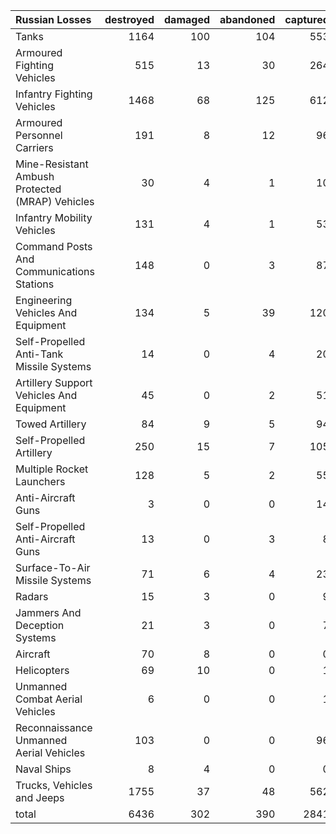 | Russian Losses                                   |   destroyed |   damaged |   abandoned |   captured |   total |
|:-------------------------------------------------|------------:|----------:|------------:|-----------:|--------:|
| Tanks                                            |        1164 |       100 |         104 |        553 |    1921 |
| Armoured Fighting Vehicles                       |         515 |        13 |          30 |        264 |     822 |
| Infantry Fighting Vehicles                       |        1468 |        68 |         125 |        612 |    2273 |
| Armoured Personnel Carriers                      |         191 |         8 |          12 |         96 |     307 |
| Mine-Resistant Ambush Protected  (MRAP) Vehicles |          30 |         4 |           1 |         10 |      45 |
| Infantry Mobility Vehicles                       |         131 |         4 |           1 |         53 |     189 |
| Command Posts And Communications Stations        |         148 |         0 |           3 |         87 |     238 |
| Engineering Vehicles And Equipment               |         134 |         5 |          39 |        120 |     298 |
| Self-Propelled Anti-Tank Missile Systems         |          14 |         0 |           4 |         20 |      38 |
| Artillery Support Vehicles And Equipment         |          45 |         0 |           2 |         51 |      98 |
| Towed Artillery                                  |          84 |         9 |           5 |         94 |     192 |
| Self-Propelled Artillery                         |         250 |        15 |           7 |        105 |     377 |
| Multiple Rocket Launchers                        |         128 |         5 |           2 |         55 |     190 |
| Anti-Aircraft Guns                               |           3 |         0 |           0 |         14 |      17 |
| Self-Propelled Anti-Aircraft Guns                |          13 |         0 |           3 |          8 |      24 |
| Surface-To-Air Missile Systems                   |          71 |         6 |           4 |         23 |     104 |
| Radars                                           |          15 |         3 |           0 |          9 |      27 |
| Jammers And Deception Systems                    |          21 |         3 |           0 |          7 |      31 |
| Aircraft                                         |          70 |         8 |           0 |          0 |      78 |
| Helicopters                                      |          69 |        10 |           0 |          1 |      80 |
| Unmanned Combat Aerial Vehicles                  |           6 |         0 |           0 |          1 |       7 |
| Reconnaissance Unmanned Aerial Vehicles          |         103 |         0 |           0 |         96 |     199 |
| Naval Ships                                      |           8 |         4 |           0 |          0 |      12 |
| Trucks, Vehicles and Jeeps                       |        1755 |        37 |          48 |        562 |    2402 |
| total                                            |        6436 |       302 |         390 |       2841 |    9969 |